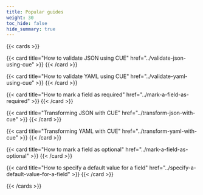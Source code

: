 ```yaml
---
title: Popular guides
weight: 30
toc_hide: false
hide_summary: true
---
```


{{< cards >}}

{{< card
	title="How to validate JSON using CUE"
	href="../validate-json-using-cue" >}}
{{< /card >}}

{{< card
	title="How to validate YAML using CUE"
	href="../validate-yaml-using-cue" >}}
{{< /card >}}

{{< card
	title="How to mark a field as required"
	href="../mark-a-field-as-required" >}}
{{< /card >}}

{{< card
	title="Transforming JSON with CUE"
	href="../transform-json-with-cue" >}}
{{< /card >}}

{{< card
	title="Transforming YAML with CUE"
	href="../transform-yaml-with-cue" >}}
{{< /card >}}

{{< card
	title="How to mark a field as optional"
	href="../mark-a-field-as-optional" >}}
{{< /card >}}

{{< card
	title="How to specify a default value for a field"
	href="../specify-a-default-value-for-a-field" >}}
{{< /card >}}

{{< /cards >}}
